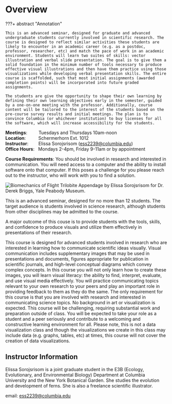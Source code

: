 # Overview

???+ abstract "Annotation"

    This is an advanced seminar, designed for graduate and advanced undergraduate students currently involved in scientific research. The course is designed to reflect similar activities these students are likely to encounter in an academic career (e.g. as a postdoc, professor, researcher, etc) and match the pace of work in an academic environment. Students will learn two suites of skills: vector illustration and verbal slide presentation. The goal is to give them a solid foundation in the minimum number of tools necessary to produce effective visual illustrations and then have them practice using those visualizations while developing verbal presentation skills. The entire course is scaffolded, such that most initial assignments (awarded completion points) will be incorporated into future graded assignments.

    The students are give the opportunity to shape their own learning by defining their own learning objectives early in the semester, guided by a one-on-one meeting with the professor. Additionally, course content will be tailored to the interest of the students based on the pre-course survey results and initial meetings. The plan is to convince Columbia (or whichever institution) to buy licenses for all the software, which will increase accessibility for the students. 

**Meetings**:         Tuesdays and Thursdays 10am-noon<br>
**Location**:          Schermerhorn Ext. 1012<br>
**Instructor**:        Elissa Sorojsrisom ([ess2239@columbia.edu](mailto:ess2239@columbia.edu)) <br>
**Office Hours**:   Mondays 2-4pm, Friday 9-11am or by appointment

**Course Requirements**: You should be involved in research and interested in communication. You will need access to a computer and the ability to install software onto that computer. If this poses a challenge for you please reach out to the instructor, who will work with you to find a solution.

![Biomechanics of Flight](images/trilobite.jpg)
<span class="caption">Trilobite Appendage by Elissa Sorojsrisom for Dr. Derek Briggs, Yale Peabody Museum.</span>

This is an advanced seminar, designed for no more than 12 students. The target audience is students involved in science research, although students from other disciplines may be admitted to the course. 

A major outcome of this couse is to provide students with the tools, skills, and confidence to produce visuals and utilize them effectively in presentations of their research. 

This course is designed for advanced students involved in research who are interested in learning how to communicate scientific ideas visually. Visual communication includes supplementary images that may be used in presentations and documents, figures appropriate for publication in scientific journals, and high-level conceptual diagrams which convey complex concepts. In this course you will not only learn how to create these images, you will learn visual literacy: the ability to find, interpret, evaluate, and use visual media effectively. You will practice communicating topics relevant to your own research to your peers and play an important role in providing feedback to them as they do the same. The only requirement for this course is that you are involved with research and interested in communicating science topics. No background in art or visualization is expected. This course will be challenging, requiring substantial work and preparation outside of class. You will be expected to take your role as a student and a peer seriously and contribute to a welcoming and constructive learning environment for all. Please note, this is not a data visualization class and though the visualizations we create in this class may include data (e.g. graphs, tables, etc) at times, this course will not cover the creation of data visualizations.

## Instructor Information

Elissa Sorojsrisom is a joint graduate student in the E3B (Ecology, Evolutionary, and Environmental Biology) Department at Columbia University and the New York Botanical Garden. She studies the evolution and development of ferns. She is also a freelance scientific illustrator. 

email: [ess2239@columbia.edu](mailto:ess2239@columbia.edu) <br>